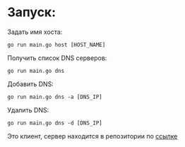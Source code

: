 <h1>Запуск:</h1>

<p>Задать имя хоста:</p>

```console
go run main.go host [HOST_NAME]
```
<p>Получить список DNS серверов:</p>

```console
go run main.go dns
```
<p>Добавить DNS:</p>

```console
go run main.go dns -a [DNS_IP]
```
<p>Удалить DNS:</p>

```console
go run main.go dns -d [DNS_IP]
```
Это клиент, сервер находится в репозитории по [ссылке](https://github.com/TaratinIvan/yadro-test-server)